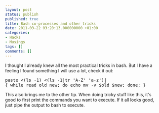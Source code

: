 ```yaml
---
layout: post
status: publish
published: true
title: Bash co-processes and other tricks
date: 2011-03-22 03:20:13.000000000 +01:00
categories:
- Hacks
- Musings
tags: []
comments: []
---
```

I thought I already knew all the most practical tricks in bash. But I have a feeling I found something I will use a lot, check it out:

<!-- p.p1 {margin: 0.0px 0.0px 0.0px 0.0px; font: 6.1px 'Andale Mono'; color: #005f91} -->
<pre>
paste &lt;(ls -1) &lt;(ls -1|tr 'A-Z' 'a-z')| 
{ while read old new; do echo mv -v $old $new; done; }
</pre>
This also brings me to the other tip. When doing tricky stuff like this, it's good to first print the commands you want to execute. If it all looks good, just pipe the output to bash to execute.
